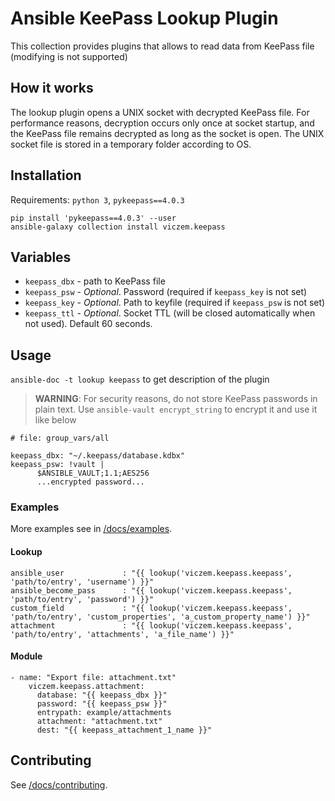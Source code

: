 # Ansible KeePass Lookup Plugin

This collection provides plugins that allows to read data from KeePass file (modifying is not supported)

## How it works

The lookup plugin opens a UNIX socket with decrypted KeePass file. 
For performance reasons, decryption occurs only once at socket startup, 
and the KeePass file remains decrypted as long as the socket is open.
The UNIX socket file is stored in a temporary folder according to OS.

## Installation

Requirements: `python 3`, `pykeepass==4.0.3`

    pip install 'pykeepass==4.0.3' --user
    ansible-galaxy collection install viczem.keepass


## Variables

- `keepass_dbx` - path to KeePass file
- `keepass_psw` - *Optional*. Password (required if `keepass_key` is not set)
- `keepass_key` - *Optional*. Path to keyfile (required if `keepass_psw` is not set)
- `keepass_ttl` - *Optional*. Socket TTL (will be closed automatically when not used). 
Default 60 seconds.


## Usage

`ansible-doc -t lookup keepass` to get description of the plugin

> **WARNING**: For security reasons, do not store KeePass passwords in plain text. 
Use `ansible-vault encrypt_string` to encrypt it and use it like below

    # file: group_vars/all

    keepass_dbx: "~/.keepass/database.kdbx"
    keepass_psw: !vault |
          $ANSIBLE_VAULT;1.1;AES256
          ...encrypted password...

### Examples

More examples see in [/docs/examples](/docs/examples).

#### Lookup

    ansible_user             : "{{ lookup('viczem.keepass.keepass', 'path/to/entry', 'username') }}"
    ansible_become_pass      : "{{ lookup('viczem.keepass.keepass', 'path/to/entry', 'password') }}"
    custom_field             : "{{ lookup('viczem.keepass.keepass', 'path/to/entry', 'custom_properties', 'a_custom_property_name') }}"
    attachment               : "{{ lookup('viczem.keepass.keepass', 'path/to/entry', 'attachments', 'a_file_name') }}"

#### Module
    - name: "Export file: attachment.txt"
        viczem.keepass.attachment:
          database: "{{ keepass_dbx }}"
          password: "{{ keepass_psw }}"
          entrypath: example/attachments
          attachment: "attachment.txt"
          dest: "{{ keepass_attachment_1_name }}"

## Contributing

See [/docs/contributing](docs/contributing).